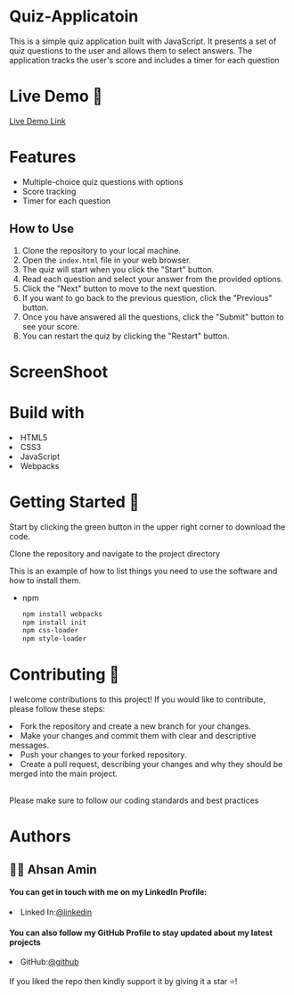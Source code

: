 # Quiz-Applicatoin
This is a simple quiz application built with JavaScript. It presents a set of quiz questions to the user and allows them to select answers. The application tracks the user's score and includes a timer for each question
# Live Demo 🎥
<a href="https://ahsanami.github.io/Quiz-Applicatoin/">Live Demo Link</a>

# Features
- Multiple-choice quiz questions with options
- Score tracking
- Timer for each question

## How to Use

1. Clone the repository to your local machine.
2. Open the `index.html` file in your web browser.
3. The quiz will start when you click the "Start" button.
4. Read each question and select your answer from the provided options.
5. Click the "Next" button to move to the next question.
6. If you want to go back to the previous question, click the "Previous" button.
7. Once you have answered all the questions, click the "Submit" button to see your score.
8. You can restart the quiz by clicking the "Restart" button.

# ScreenShoot
<!-- <img src="./src/images/1.png">

<br>
<h3> Edit Task Section</h3>
<img src="./src/images/2.png">
<br>
<h3> Input Task Section</h3>
<img src="./src/images/3.png"> -->


# Build with
  <li>
    HTML5
  </li>
    <li>
    CSS3
  </li>
    <li>
    JavaScript
  </li>
      <li>
     Webpacks
  </li>
  
  
# Getting Started 🚀

Start by clicking the green button in the upper right corner to download the code.

Clone the repository and navigate to the project directory


This is an example of how to list things you need to use the software and how to install them.
* npm
  ```sh
  npm install webpacks
  npm install init
  npm css-loader
  npm style-loader
  ```

   
# Contributing 🤝

I welcome contributions to this project! If you would like to contribute, please follow these steps:

 <li> Fork the repository and create a new branch for your changes. </li>
  <li> Make your changes and commit them with clear and descriptive messages.  </li>
  <li>Push your changes to your forked repository.   </li>
  <li>Create a pull request, describing your changes and why they should be merged into the main project.  </li>
  <br>

Please make sure to follow our coding standards and best practices

# Authors 
<h2>🧑🏻 Ahsan Amin </h2>
            <h4>You can get in touch with me on my LinkedIn Profile:</h4>
            <li >
				<label>Linked In:<label><a href="https://www.linkedin.com/in/ahsan-amin-/">@linkedin</a>
			</li>
            <h4>You can also follow my GitHub Profile to stay updated about my latest projects</h4>
			<li >
				<label>GitHub:<label><a href="https://github.com/ahsanami">@github</a>
			</li>
		<br>
 If you liked the repo then kindly support it by giving it a star ⭐!
